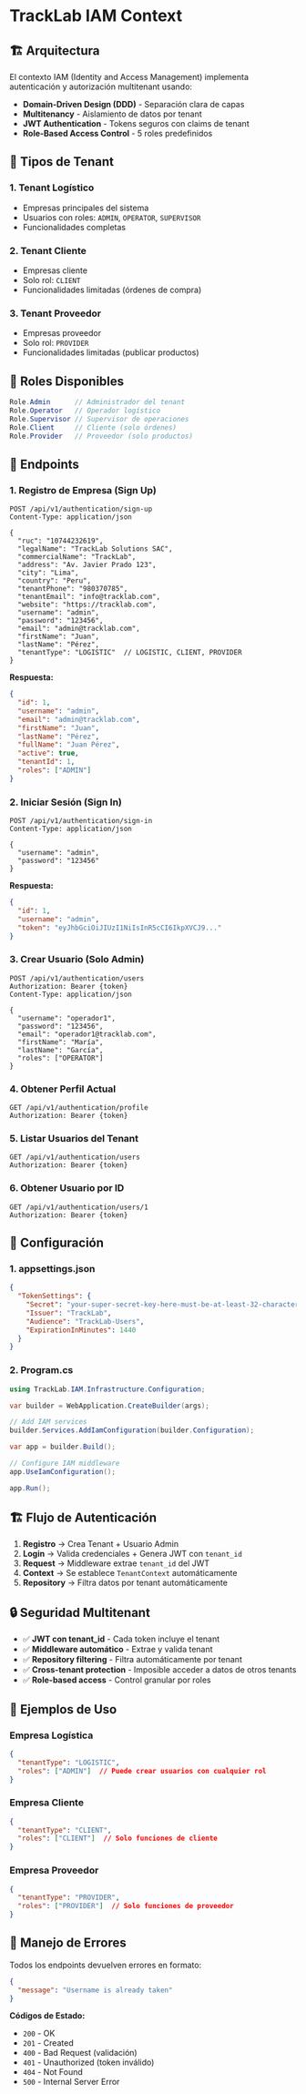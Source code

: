 # TrackLab IAM Context

## 🏗️ **Arquitectura**

El contexto IAM (Identity and Access Management) implementa autenticación y autorización multitenant usando:

- **Domain-Driven Design (DDD)** - Separación clara de capas
- **Multitenancy** - Aislamiento de datos por tenant
- **JWT Authentication** - Tokens seguros con claims de tenant
- **Role-Based Access Control** - 5 roles predefinidos

## 🏢 **Tipos de Tenant**

### **1. Tenant Logístico** 
- Empresas principales del sistema
- Usuarios con roles: `ADMIN`, `OPERATOR`, `SUPERVISOR`
- Funcionalidades completas

### **2. Tenant Cliente**
- Empresas cliente
- Solo rol: `CLIENT`
- Funcionalidades limitadas (órdenes de compra)

### **3. Tenant Proveedor**
- Empresas proveedor  
- Solo rol: `PROVIDER`
- Funcionalidades limitadas (publicar productos)

## 🔐 **Roles Disponibles**

```csharp
Role.Admin      // Administrador del tenant
Role.Operator   // Operador logístico
Role.Supervisor // Supervisor de operaciones
Role.Client     // Cliente (solo órdenes)
Role.Provider   // Proveedor (solo productos)
```

## 🚀 **Endpoints**

### **1. Registro de Empresa (Sign Up)**
```http
POST /api/v1/authentication/sign-up
Content-Type: application/json

{
  "ruc": "10744232619",
  "legalName": "TrackLab Solutions SAC",
  "commercialName": "TrackLab",
  "address": "Av. Javier Prado 123",
  "city": "Lima",
  "country": "Peru",
  "tenantPhone": "980370785",
  "tenantEmail": "info@tracklab.com",
  "website": "https://tracklab.com",
  "username": "admin",
  "password": "123456",
  "email": "admin@tracklab.com",
  "firstName": "Juan",
  "lastName": "Pérez",
  "tenantType": "LOGISTIC"  // LOGISTIC, CLIENT, PROVIDER
}
```

**Respuesta:**
```json
{
  "id": 1,
  "username": "admin",
  "email": "admin@tracklab.com",
  "firstName": "Juan",
  "lastName": "Pérez",
  "fullName": "Juan Pérez",
  "active": true,
  "tenantId": 1,
  "roles": ["ADMIN"]
}
```

### **2. Iniciar Sesión (Sign In)**
```http
POST /api/v1/authentication/sign-in
Content-Type: application/json

{
  "username": "admin",
  "password": "123456"
}
```

**Respuesta:**
```json
{
  "id": 1,
  "username": "admin",
  "token": "eyJhbGciOiJIUzI1NiIsInR5cCI6IkpXVCJ9..."
}
```

### **3. Crear Usuario (Solo Admin)**
```http
POST /api/v1/authentication/users
Authorization: Bearer {token}
Content-Type: application/json

{
  "username": "operador1",
  "password": "123456",
  "email": "operador1@tracklab.com",
  "firstName": "María",
  "lastName": "García",
  "roles": ["OPERATOR"]
}
```

### **4. Obtener Perfil Actual**
```http
GET /api/v1/authentication/profile
Authorization: Bearer {token}
```

### **5. Listar Usuarios del Tenant**
```http
GET /api/v1/authentication/users
Authorization: Bearer {token}
```

### **6. Obtener Usuario por ID**
```http
GET /api/v1/authentication/users/1
Authorization: Bearer {token}
```

## 🔧 **Configuración**

### **1. appsettings.json**
```json
{
  "TokenSettings": {
    "Secret": "your-super-secret-key-here-must-be-at-least-32-characters",
    "Issuer": "TrackLab",
    "Audience": "TrackLab-Users",
    "ExpirationInMinutes": 1440
  }
}
```

### **2. Program.cs**
```csharp
using TrackLab.IAM.Infrastructure.Configuration;

var builder = WebApplication.CreateBuilder(args);

// Add IAM services
builder.Services.AddIamConfiguration(builder.Configuration);

var app = builder.Build();

// Configure IAM middleware
app.UseIamConfiguration();

app.Run();
```

## 🏗️ **Flujo de Autenticación**

1. **Registro** → Crea Tenant + Usuario Admin
2. **Login** → Valida credenciales + Genera JWT con `tenant_id`
3. **Request** → Middleware extrae `tenant_id` del JWT
4. **Context** → Se establece `TenantContext` automáticamente
5. **Repository** → Filtra datos por tenant automáticamente

## 🔒 **Seguridad Multitenant**

- ✅ **JWT con tenant_id** - Cada token incluye el tenant
- ✅ **Middleware automático** - Extrae y valida tenant
- ✅ **Repository filtering** - Filtra automáticamente por tenant
- ✅ **Cross-tenant protection** - Imposible acceder a datos de otros tenants
- ✅ **Role-based access** - Control granular por roles

## 📝 **Ejemplos de Uso**

### **Empresa Logística**
```json
{
  "tenantType": "LOGISTIC",
  "roles": ["ADMIN"]  // Puede crear usuarios con cualquier rol
}
```

### **Empresa Cliente**
```json
{
  "tenantType": "CLIENT", 
  "roles": ["CLIENT"]  // Solo funciones de cliente
}
```

### **Empresa Proveedor**
```json
{
  "tenantType": "PROVIDER",
  "roles": ["PROVIDER"]  // Solo funciones de proveedor
}
```

## 🚨 **Manejo de Errores**

Todos los endpoints devuelven errores en formato:
```json
{
  "message": "Username is already taken"
}
```

**Códigos de Estado:**
- `200` - OK
- `201` - Created
- `400` - Bad Request (validación)
- `401` - Unauthorized (token inválido)
- `404` - Not Found
- `500` - Internal Server Error 
